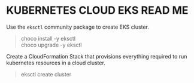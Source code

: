# KUBERNETES CLOUD EKS READ ME

Use the ```eksctl``` community package to create EKS cluster.  
  
> choco install -y eksctl  
> choco upgrade -y eksctl  

Create a CloudFormation Stack that provisions everything required to run kubernetes resources in a cloud cluster.
> eksctl create cluster

